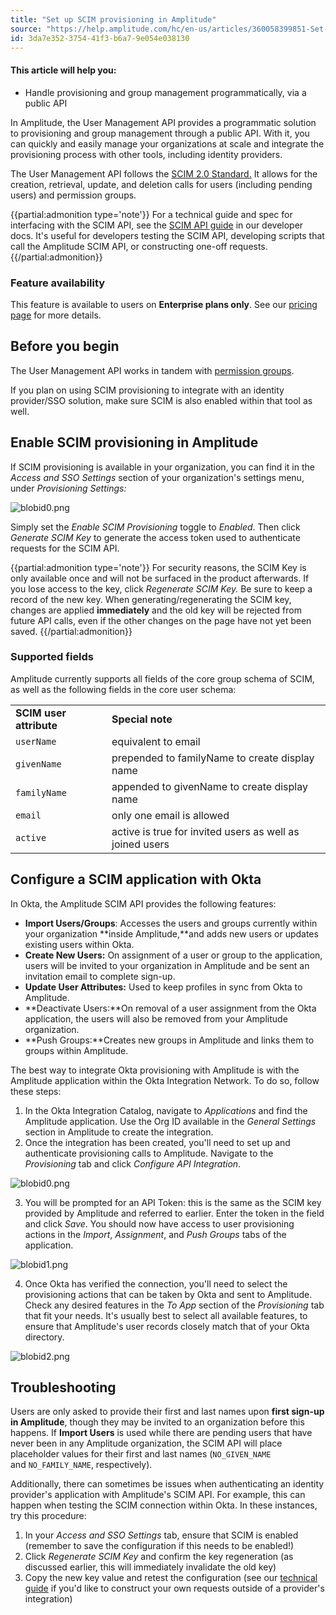 ```yaml
---
title: "Set up SCIM provisioning in Amplitude"
source: "https://help.amplitude.com/hc/en-us/articles/360058399851-Set-up-SCIM-provisioning-in-Amplitude"
id: 3da7e352-3754-41f3-b6a7-9e054e038130
---
```


#### This article will help you:

* Handle provisioning and group management programmatically, via a public API

In Amplitude, the User Management API provides a programmatic solution to provisioning and group management through a public API. With it, you can quickly and easily manage your organizations at scale and integrate the provisioning process with other tools, including identity providers.

The User Management API follows the [SCIM 2.0 Standard.](http://www.simplecloud.info/#Specification) It allows for the creation, retrieval, update, and deletion calls for users (including pending users) and permission groups.

{{partial:admonition type='note'}}
 For a technical guide and spec for interfacing with the SCIM API, see the [SCIM API guide](https://developers.amplitude.com/docs/scim-api) in our developer docs. It's useful for developers testing the SCIM API, developing scripts that call the Amplitude SCIM API, or constructing one-off requests.
{{/partial:admonition}}

### Feature availability

This feature is available to users on **Enterprise plans only**. See our [pricing page](https://amplitude.com/pricing) for more details.

## Before you begin

The User Management API works in tandem with [permission groups](/admin/account-management/manage-users).

If you plan on using SCIM provisioning to integrate with an identity provider/SSO solution, make sure SCIM is also enabled within that tool as well.

## Enable SCIM provisioning in Amplitude

If SCIM provisioning is available in your organization, you can find it in the *Access and SSO Settings* section of your organization's settings menu, under *Provisioning Settings:*

![blobid0.png](/output/img/account-management/blobid0-png.png)

Simply set the *Enable SCIM Provisioning* toggle to *Enabled*. Then click *Generate SCIM Key* to generate the access token used to authenticate requests for the SCIM API. 

{{partial:admonition type='note'}}
For security reasons, the SCIM Key is only available once and will not be surfaced in the product afterwards. If you lose access to the key, click *Regenerate SCIM Key.* Be sure to keep a record of the new key. When generating/regenerating the SCIM key, changes are applied **immediately** and the old key will be rejected from future API calls, even if the other changes on the page have not yet been saved.
{{/partial:admonition}}

### Supported fields

Amplitude currently supports all fields of the core group schema of SCIM, as well as the following fields in the core user schema:

|  |  |
| --- | --- |
| **SCIM user attribute** | **Special note** |
| `userName`  | equivalent to email |
| `givenName`  | prepended to familyName to create display name |
| `familyName`  | appended to givenName to create display name |
| `email`  | only one email is allowed |
| `active`  | active is true for invited users as well as joined users |

## Configure a SCIM application with Okta

In Okta, the Amplitude SCIM API provides the following features:

* **Import Users/Groups**: Accesses the users and groups currently within your organization **inside Amplitude,**and adds new users or updates existing users within Okta.
* **Create New Users:** On assignment of a user or group to the application, users will be invited to your organization in Amplitude and be sent an invitation email to complete sign-up.
* **Update User Attributes:** Used to keep profiles in sync from Okta to Amplitude.
* **Deactivate Users:**On removal of a user assignment from the Okta application, the users will also be removed from your Amplitude organization.
* **Push Groups:**Creates new groups in Amplitude and links them to groups within Amplitude.

The best way to integrate Okta provisioning with Amplitude is with the Amplitude application within the Okta Integration Network. To do so, follow these steps:

1. In the Okta Integration Catalog, navigate to *Applications* and find the Amplitude application. Use the Org ID available in the *General Settings* section in Amplitude to create the integration.
2. Once the integration has been created, you'll need to set up and authenticate provisioning calls to Amplitude. Navigate to the *Provisioning* tab and click *Configure API Integration*.

![blobid0.png](/output/img/account-management/blobid0-png.png)

3. You will be prompted for an API Token: this is the same as the SCIM key provided by Amplitude and referred to earlier. Enter the token in the field and click *Save*. You should now have access to user provisioning actions in the *Import*, *Assignment*, and *Push Groups* tabs of the application.

![blobid1.png](/output/img/account-management/blobid1-png.png)

4. Once Okta has verified the connection, you'll need to select the provisioning actions that can be taken by Okta and sent to Amplitude. Check any desired features in the *To App* section of the *Provisioning* tab that fit your needs. It's usually best to select all available features, to ensure that Amplitude's user records closely match that of your Okta directory.

![blobid2.png](/output/img/account-management/blobid2-png.png)

## Troubleshooting

Users are only asked to provide their first and last names upon **first sign-up in Amplitude**, though they may be invited to an organization before this happens. If **Import Users** is used while there are pending users that have never been in any Amplitude organization, the SCIM API will place placeholder values for their first and last names (`NO_GIVEN_NAME` and `NO_FAMILY_NAME`, respectively).

Additionally, there can sometimes be issues when authenticating an identity provider's application with Amplitude's SCIM API. For example, this can happen when testing the SCIM connection within Okta. In these instances, try this procedure:

1. In your *Access and SSO Settings* tab, ensure that SCIM is enabled (remember to save the configuration if this needs to be enabled!)
2. Click *Regenerate SCIM Key* and confirm the key regeneration (as discussed earlier, this will immediately invalidate the old key)
3. Copy the new key value and retest the configuration (see our [technical guide](https://developers.amplitude.com/docs/scim-api) if you'd like to construct your own requests outside of a provider's integration)
